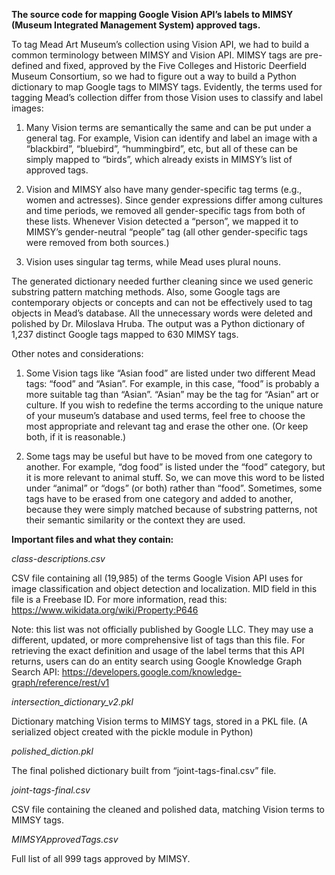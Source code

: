 **The source code for mapping Google Vision API’s labels to MIMSY (Museum Integrated Management System) approved tags.**

To tag Mead Art Museum’s collection using Vision API, we had to build a common terminology between MIMSY and Vision API. MIMSY tags are pre-defined and fixed, approved by the Five Colleges and Historic Deerfield Museum Consortium, so we had to figure out a way to build a Python dictionary to map Google tags to MIMSY tags. Evidently, the terms used for tagging Mead’s collection differ from those Vision uses to classify and label images:

1. Many Vision terms are semantically the same and can be put under a general tag.
For example, Vision can identify and label an image with a “blackbird”, “bluebird”, “hummingbird”, etc, but all of these can be simply mapped to “birds”, which already exists in MIMSY’s list of approved tags.

2. Vision and MIMSY also have many gender-specific tag terms (e.g., women and actresses). Since gender expressions differ among cultures and time periods, we removed all gender-specific tags from both of these lists. Whenever Vision detected a “person”, we mapped it to MIMSY’s gender-neutral “people” tag (all other gender-specific tags were removed from both sources.)

3. Vision uses singular tag terms, while Mead uses plural nouns.

The generated dictionary needed further cleaning since we used generic substring pattern matching methods. Also, some Google tags are contemporary objects or concepts and can not be effectively used to tag objects in Mead’s database. All the unnecessary words were deleted and polished by Dr. Miloslava Hruba. The output was a Python dictionary of 1,237 distinct Google tags mapped to 630 MIMSY tags.

Other notes and considerations: 

1. Some Vision tags like “Asian food” are listed under two different Mead tags: “food” and “Asian”. For example, in this case, “food” is probably a more suitable tag than “Asian”. “Asian” may be the tag for “Asian” art or culture. If you wish to redefine the terms according to the unique nature of your museum’s database and used terms, feel free to choose the most appropriate and relevant tag and erase the other one. (Or keep both, if it is reasonable.)

2. Some tags may be useful but have to be moved from one category to another. For example, “dog food” is listed under the “food” category, but it is more relevant to animal stuff. So, we can move this word to be listed under “animal” or “dogs” (or both) rather than “food”. Sometimes, some tags have to be erased from one category and added to another, because they were simply matched because of substring patterns, not their semantic similarity or the context they are used. 

**Important files and what they contain:**

*class-descriptions.csv*

CSV file containing all (19,985) of the terms Google Vision API uses for image classification and object detection and localization. MID field in this file is a Freebase ID. For more information, read this: https://www.wikidata.org/wiki/Property:P646

Note: this list was not officially published by Google LLC. They may use a different, updated, or more comprehensive list of tags than this file. For retrieving the exact definition and usage of the label terms that this API returns, users can do an entity search using Google Knowledge Graph Search API: https://developers.google.com/knowledge-graph/reference/rest/v1

*intersection_dictionary_v2.pkl*
 
Dictionary matching Vision terms to MIMSY tags, stored in a PKL file. (A serialized object created with the pickle module in Python)

*polished_diction.pkl*

The final polished dictionary built from “joint-tags-final.csv” file.

*joint-tags-final.csv*

CSV file containing the cleaned and polished data, matching Vision terms to MIMSY tags.

*MIMSYApprovedTags.csv*

Full list of all 999 tags approved by MIMSY.
